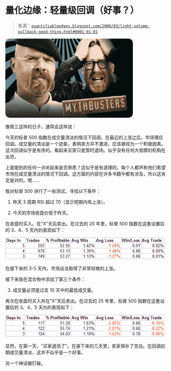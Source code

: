 <!--yml

分类：未分类

日期：2024-05-18 08:30:12

-->

# 量化边缘：轻量级回调（好事？）

> 来源：[`quantifiableedges.blogspot.com/2008/03/light-volume-pullback-good-thing.html#0001-01-01`](http://quantifiableedges.blogspot.com/2008/03/light-volume-pullback-good-thing.html#0001-01-01)

![image](img/4b08aad93326b2014ebda6e63db5fd1e.png)

像周三这样的日子，通常会这样说：

今天的标普 500 指数在成交量清淡的情况下回调。在最近的上涨之后，市场理应回调。成交量的清淡是一个迹象，表明卖方并不激进，应该被视为一个积极因素。这次回调似乎是有序的。看起来买家只是暂时退场。似乎没有任何大规模的机构在出货。

上面提到的任何一点听起来是否熟悉？这似乎是有道理的。每个人都声称他们希望市场在成交量清淡的情况下回调。这方面的内容在许多书籍中都有涉及，所以这肯定是对的。嗯……

我对标普 500 进行了一些测试，寻找以下条件：

1) 昨天 3 周期 RSI 超过 70（显示短期内有上涨）。

2) 今天的市场收盘价低于昨天。

在收盘时买入。在“X”天后卖出。在过去的 25 年里，标普 500 指数在这套设置后的 3、4、5 天内的表现如下：

![image](img/a080cd3d4cb20a50c8a5938b49d7ef78.png)

在接下来的 3-5 天内，市场设法取得了非常轻微的上涨。

接下来我在混合物中添加了第三个条件：

3) 成交量必须是过去 10 天中的最低成交量。

再次在收盘时买入并在“X”天后卖出。在过去的 25 年里，标普 500 指数在这套设置后的 3、4、5 天内的表现如下：

![image](img/c5527d0b2710c1e92ee0f34117283a5d.png)

显然，在第一天，“买家退场了”。在接下来的几天里，卖家填补了空白。在回调初期成交量清淡，这并不似乎是一个好事。

另一个神话被打破。
